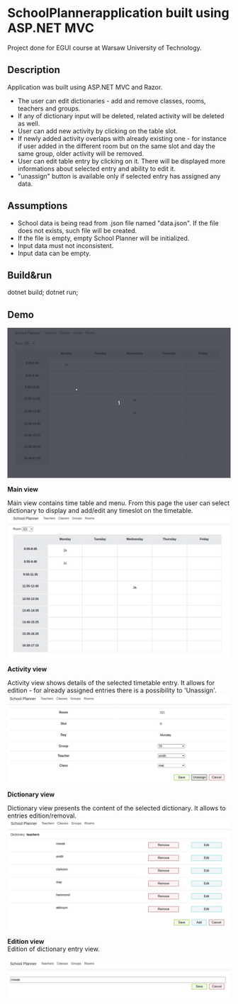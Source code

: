 # SchoolPlannerapplication built using ASP.NET MVC
Project done for EGUI course at Warsaw University of Technology.  

## Description
Application was built using ASP.NET MVC and Razor.  
  * The user can edit dictionaries - add and remove classes, rooms, teachers and groups.
  * If any of dictionary input will be deleted, related activity will be deleted as well.
  * User can add new activity by clicking on the table slot.
  * If newly added activity overlaps with already existing one - for instance if user added in the different room but on the same slot and day the same group, older activity will be removed.
  * User can edit table entry by clicking on it. There will be displayed more informations about selected entry and ability to edit it.
  * "unassign" button is available only if selected entry has assigned any data.


## Assumptions  
  * School data is being read from .json file named "data.json". If the file does not exists, such file will be created.
  * If the file is empty, empty School Planner will be initialized.
  * Input data must not inconsistent.
  * Input data can be empty.

## Build&run  
dotnet build; dotnet run;

## Demo  

![alt text](https://github.com/Kjablonska/ASP.NET-MVC-SchoolPlanner/blob/master/assets/school-planner-net.gif?raw=true)  

**Main view**  
  
Main view contains time table and menu. From this page the user can select dictionary to display and add/edit any timeslot on the timetable.  
![alt text](https://github.com/Kjablonska/ASP.NET-MVC-SchoolPlanner/blob/master/assets/main-view.png?raw=true)  

**Activity view**  
  
Activity view shows details of the selected timetable entry. It allows for edition - for already assigned entries there is a possibility to 'Unassign'.  
![alt text](https://github.com/Kjablonska/ASP.NET-MVC-SchoolPlanner/blob/master/assets/activity-view.png?raw=true)  

**Dictionary view**  
  
Dictionary view presents the content of the selected dictionary. It allows to entries edition/removal.  
![alt text](https://github.com/Kjablonska/ASP.NET-MVC-SchoolPlanner/blob/master/assets/dictionary-view.png?raw=true)

**Edition view**  
Edition of dictionary entry view.  
  
![alt text](https://github.com/Kjablonska/ASP.NET-MVC-SchoolPlanner/blob/master/assets/edit-view.png?raw=true)
